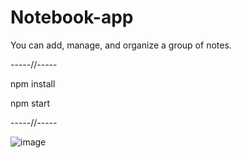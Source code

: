 # Notebook-app
You can add, manage, and organize a group of notes.

-----//-----

npm install

npm start

-----//-----

![image](https://user-images.githubusercontent.com/73606015/201478774-ddc539e1-d1d5-4ea6-94c3-7224b6ffe8e0.png)
